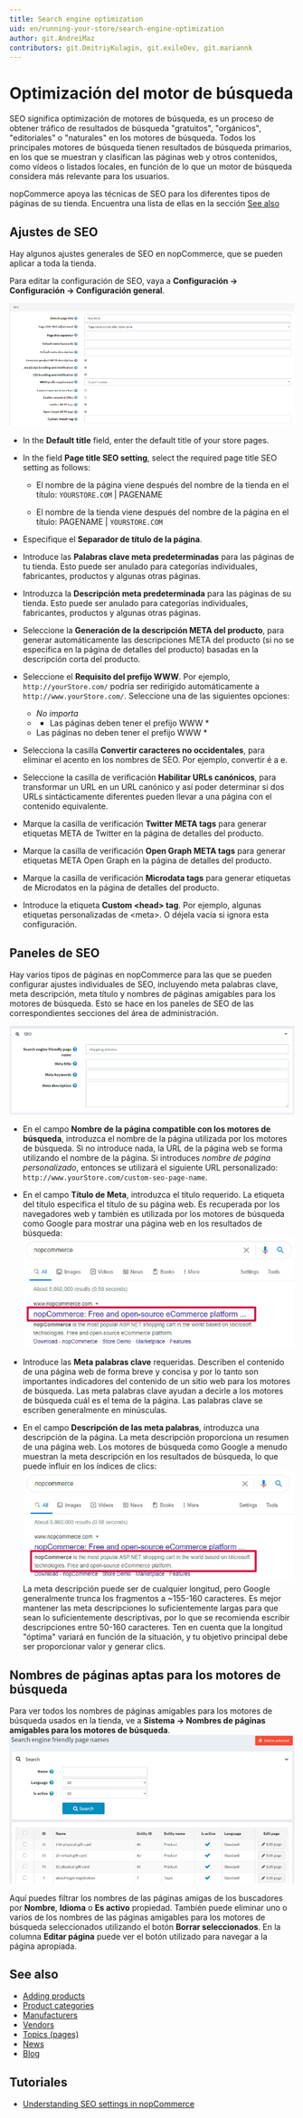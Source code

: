 ```yaml
---
title: Search engine optimization
uid: en/running-your-store/search-engine-optimization
author: git.AndreiMaz
contributors: git.DmitriyKulagin, git.exileDev, git.mariannk
---
```


# Optimización del motor de búsqueda

SEO significa optimización de motores de búsqueda, es un proceso de obtener tráfico de resultados de búsqueda "gratuitos", "orgánicos", "editoriales" o "naturales" en los motores de búsqueda. Todos los principales motores de búsqueda tienen resultados de búsqueda primarios, en los que se muestran y clasifican las páginas web y otros contenidos, como vídeos o listados locales, en función de lo que un motor de búsqueda considera más relevante para los usuarios.

nopCommerce apoya las técnicas de SEO para los diferentes tipos de páginas de su tienda. Encuentra una lista de ellas en la sección [See also](#see-also)

## Ajustes de SEO

Hay algunos ajustes generales de SEO en nopCommerce, que se pueden aplicar a toda la tienda.

Para editar la configuración de SEO, vaya a **Configuración → Configuración → Configuración general**.

![SEO settings](_static/search-engine-optimization/seo1.png)

* In the **Default title** field, enter the default title of your store pages.
* In the field **Page title SEO setting**, select the required page title SEO setting as follows:

  * El nombre de la página viene después del nombre de la tienda en el título:
  `YOURSTORE.COM` | PAGENAME

  * El nombre de la tienda viene después del nombre de la página en el título:
  PAGENAME | `YOURSTORE.COM`

* Especifique el **Separador de título de la página**.
* Introduce las **Palabras clave meta predeterminadas** para las páginas de tu tienda. Esto puede ser anulado para categorías individuales, fabricantes, productos y algunas otras páginas.
* Introduzca la **Descripción meta predeterminada** para las páginas de su tienda. Esto puede ser anulado para categorías individuales, fabricantes, productos y algunas otras páginas.
* Seleccione la **Generación de la descripción META del producto**, para generar automáticamente las descripciones META del producto (si no se especifica en la página de detalles del producto) basadas en la descripción corta del producto.
* Seleccione el **Requisito del prefijo WWW**. Por ejemplo, `http://yourStore.com/` podría ser redirigido automáticamente a `http://www.yourStore.com/`. Seleccione una de las siguientes opciones:
    * *No importa*
    * * Las páginas deben tener el prefijo WWW *
    * Las páginas no deben tener el prefijo WWW *
* Selecciona la casilla **Convertir caracteres no occidentales**, para eliminar el acento en los nombres de SEO. Por ejemplo, convertir é a e.
* Seleccione la casilla de verificación **Habilitar URLs canónicos**, para transformar un URL en un URL canónico y así poder determinar si dos URLs sintácticamente diferentes pueden llevar a una página con el contenido equivalente.
* Marque la casilla de verificación **Twitter META tags** para generar etiquetas META de Twitter en la página de detalles del producto.
* Marque la casilla de verificación **Open Graph META tags** para generar etiquetas META Open Graph en la página de detalles del producto.
* Marque la casilla de verificación **Microdata tags** para generar etiquetas de Microdatos en la página de detalles del producto.
* Introduce la etiqueta **Custom &#60;head&#62; tag**. Por ejemplo, algunas etiquetas personalizadas de &#60;meta&#62;. O déjela vacía si ignora esta configuración.

## Paneles de SEO

Hay varios tipos de páginas en nopCommerce para las que se pueden configurar ajustes individuales de SEO, incluyendo meta palabras clave, meta descripción, meta título y nombres de páginas amigables para los motores de búsqueda. Esto se hace en los paneles de SEO de las correspondientes secciones del área de administración.

![SEO panel](_static/search-engine-optimization/seo-panel.jpg)

* En el campo **Nombre de la página compatible con los motores de búsqueda**, introduzca el nombre de la página utilizada por los motores de búsqueda. Si no introduce nada, la URL de la página web se forma utilizando el nombre de la página. Si introduces *nombre de página personalizado*, entonces se utilizará el siguiente URL personalizado: `http://www.yourStore.com/custom-seo-page-name`.

* En el campo **Título de Meta**, introduzca el título requerido. La etiqueta del título especifica el título de su página web. Es recuperada por los navegadores web y también es utilizada por los motores de búsqueda como Google para mostrar una página web en los resultados de búsqueda:
  ![Meta title](_static/search-engine-optimization/meta-title.jpg)

* Introduce las **Meta palabras clave** requeridas. Describen el contenido de una página web de forma breve y concisa y por lo tanto son importantes indicadores del contenido de un sitio web para los motores de búsqueda. Las meta palabras clave ayudan a decirle a los motores de búsqueda cuál es el tema de la página. Las palabras clave se escriben generalmente en minúsculas.

* En el campo **Descripción de las meta palabras**, introduzca una descripción de la página. La meta descripción proporciona un resumen de una página web. Los motores de búsqueda como Google a menudo muestran la meta descripción en los resultados de búsqueda, lo que puede influir en los índices de clics:
  ![Meta descripción](_static/search-engine-optimization/meta-description.jpg)
  La meta descripción puede ser de cualquier longitud, pero Google generalmente trunca los fragmentos a ~155-160 caracteres. Es mejor mantener las meta descripciones lo suficientemente largas para que sean lo suficientemente descriptivas, por lo que se recomienda escribir descripciones entre 50-160 caracteres. Ten en cuenta que la longitud "óptima" variará en función de la situación, y tu objetivo principal debe ser proporcionar valor y generar clics.
  

## Nombres de páginas aptas para los motores de búsqueda

Para ver todos los nombres de páginas amigables para los motores de búsqueda usados en la tienda, ve a **Sistema → Nombres de páginas amigables para los motores de búsqueda**.
![Search engine friendly page names](_static/search-engine-optimization/seo-page-names-list.jpg)

Aquí puedes filtrar los nombres de las páginas amigas de los buscadores por **Nombre**, **Idioma** o **Es activo** propiedad. También puede eliminar uno o varios de los nombres de las páginas amigables para los motores de búsqueda seleccionados utilizando el botón **Borrar seleccionados**. En la columna **Editar página** puede ver el botón utilizado para navegar a la página apropiada.

## See also

* [Adding products](xref:en/running-your-store/catalog/products/add-products)
* [Product categories](xref:en/running-your-store/catalog/categories)
* [Manufacturers](xref:en/running-your-store/catalog/manufacturers)
* [Vendors](xref:en/running-your-store/vendor-management)
* [Topics (pages)](xref:en/running-your-store/content-management/topics-pages)
* [News](xref:en/running-your-store/content-management/news)
* [Blog](xref:en/running-your-store/content-management/blog)

## Tutoriales

* [Understanding SEO settings in nopCommerce](https://youtu.be/UxqM_nJyv1Q)
